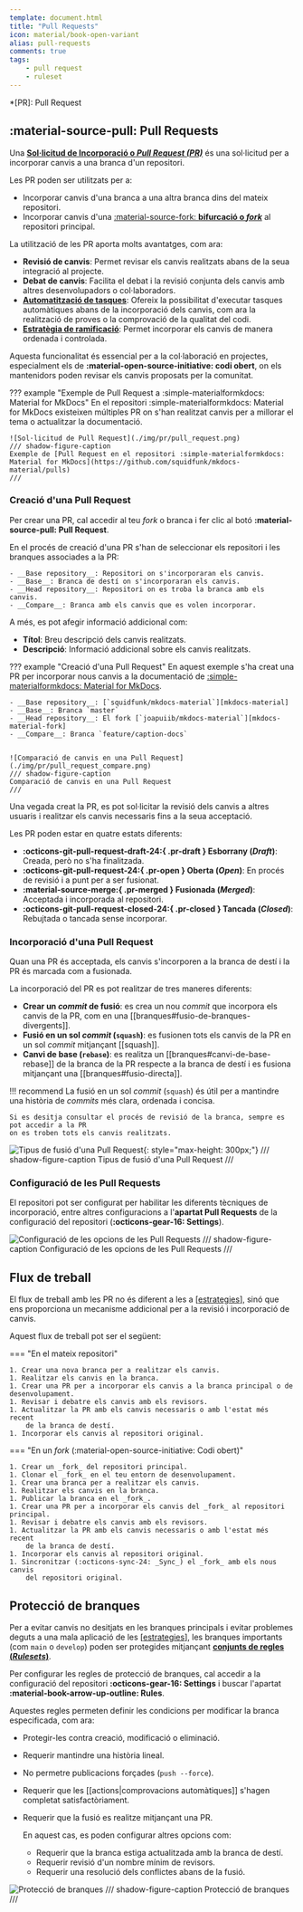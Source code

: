 ```yaml
---
template: document.html
title: "Pull Requests"
icon: material/book-open-variant
alias: pull-requests
comments: true
tags:
    - pull request
    - ruleset
---
```


*[PR]: Pull Request

## :material-source-pull: Pull Requests
Una [__Sol·licitud de Incorporació o *Pull Request (PR)*__](https://docs.github.com/es/pull-requests/collaborating-with-pull-requests)
és una sol·licitud per a incorporar canvis a una branca d'un repositori.

Les PR poden ser utilitzats per a:

- Incorporar canvis d'una branca a una altra branca dins del mateix repositori.
- Incorporar canvis d'una [:material-source-fork: __bifurcació o *fork*__][fork] al repositori principal.

[fork]: forks.md

La utilització de les PR aporta molts avantatges, com ara:

- __Revisió de canvis__: Permet revisar els canvis realitzats abans de la seua integració al projecte.
- __Debat de canvis__: Facilita el debat i la revisió conjunta dels canvis amb altres desenvolupadors o col·laboradors.
- __[Automatització de tasques][automatitzacio]__: Ofereix la possibilitat d'executar tasques automàtiques abans de la incorporació dels canvis,
    com ara la realització de proves o la comprovació de la qualitat del codi.
- __[Estratègia de ramificació][estrategies]__: Permet incorporar els canvis de manera ordenada i controlada.

[automatitzacio]: automatitzacio.md
[estrategies]: ../05_estrategies/01_estrategies_ramificacio.md

Aquesta funcionalitat és essencial per a la col·laboració en projectes,
especialment els de __:material-open-source-initiative: codi obert__,
on els mantenidors poden revisar els canvis proposats per la comunitat.

??? example "Exemple de Pull Request a :simple-materialformkdocs: Material for MkDocs"
    En el repositori :simple-materialformkdocs: Material for MkDocs
    existeixen múltiples PR on s'han realitzat canvis per a millorar el tema
    o actualitzar la documentació.

    ![Sol·licitud de Pull Request](./img/pr/pull_request.png)
    /// shadow-figure-caption
    Exemple de [Pull Request en el repositori :simple-materialformkdocs: Material for MkDocs](https://github.com/squidfunk/mkdocs-material/pulls)
    ///

### Creació d'una Pull Request
Per crear una PR, cal accedir al teu _fork_ o branca i fer clic al botó __:material-source-pull: Pull Request__.

En el procés de creació d'una PR s'han de seleccionar els repositori i les branques
associades a la PR:

    - __Base repository__: Repositori on s'incorporaran els canvis.
    - __Base__: Branca de destí on s'incorporaran els canvis.
    - __Head repository__: Repositori on es troba la branca amb els canvis.
    - __Compare__: Branca amb els canvis que es volen incorporar.

A més, es pot afegir informació addicional com:

- __Títol__: Breu descripció dels canvis realitzats.
- __Descripció__: Informació addicional sobre els canvis realitzats.


??? example "Creació d'una Pull Request"
    En aquest exemple s'ha creat una PR per incorporar nous canvis a la documentació
    de [:simple-materialformkdocs: Material for MkDocs][mkdocs-material].

    - __Base repository__: [`squidfunk/mkdocs-material`][mkdocs-material]
    - __Base__: Branca `master`
    - __Head repository__: El fork [`joapuiib/mkdocs-material`][mkdocs-material-fork]
    - __Compare__: Branca `feature/caption-docs`


    ![Comparació de canvis en una Pull Request](./img/pr/pull_request_compare.png)
    /// shadow-figure-caption
    Comparació de canvis en una Pull Request
    ///

[mkdocs-material]: https://github.com/squidfunk/mkdocs-material
[mkdocs-material-fork]: https://github.com/joapuiib/mkdocs-material

Una vegada creat la PR, es pot sol·licitar la revisió dels canvis a altres usuaris
i realitzar els canvis necessaris fins a la seua acceptació.

Les PR poden estar en quatre estats diferents:

- __:octicons-git-pull-request-draft-24:{ .pr-draft } Esborrany (*Draft*)__: Creada, però no s'ha finalitzada.
- __:octicons-git-pull-request-24:{ .pr-open } Oberta (*Open*)__: En procés de revisió i a punt per a ser fusionat.
- __:material-source-merge:{ .pr-merged } Fusionada (*Merged*)__: Acceptada i incorporada al repositori.
- __:octicons-git-pull-request-closed-24:{ .pr-closed } Tancada (*Closed*)__: Rebujtada o tancada sense incorporar.


### Incorporació d'una Pull Request
Quan una PR és acceptada, els canvis s'incorporen a la branca de destí i la PR és marcada com a fusionada.

La incorporació del PR es pot realitzar de tres maneres diferents:

- __Crear un _commit_ de fusió__: es crea un nou _commit_ que incorpora els canvis de la PR, com en una [[branques#fusio-de-branques-divergents]].
- __Fusió en un sol _commit_ (`squash`)__: es fusionen tots els canvis de la PR en un sol _commit_ mitjançant [[squash]].
- __Canvi de base (`rebase`)__: es realitza un [[branques#canvi-de-base-rebase]] de la branca de la PR respecte a la branca de destí
    i es fusiona mitjançant una [[branques#fusio-directa]].

!!! recommend
    La fusió en un sol _commit_ (`squash`) és útil per a mantindre una història de _commits_
    més clara, ordenada i concisa.

    Si es desitja consultar el procés de revisió de la branca, sempre es pot accedir a la PR
    on es troben tots els canvis realitzats.

![Tipus de fusió d'una Pull Request](./img/pr/merge-pull-request-options.webp){: style="max-height: 300px;"}
/// shadow-figure-caption
Tipus de fusió d'una Pull Request
///


### Configuració de les Pull Requests
El repositori pot ser configurat per habilitar les diferents tècniques de incorporació,
entre altres configuracions a l'__apartat Pull Requests__ de la configuració
del repositori (__:octicons-gear-16: Settings__).

![Configuració de les opcions de les Pull Requests](./img/pr/pull_request_config.png)
/// shadow-figure-caption
Configuració de les opcions de les Pull Requests
///

## Flux de treball
El flux de treball amb les PR no és diferent a les a [[estrategies]],
sinó que ens proporciona un mecanisme addicional per a la revisió i incorporació de canvis.

Aquest flux de treball pot ser el següent:

=== "En el mateix repositori"

    1. Crear una nova branca per a realitzar els canvis.
    1. Realitzar els canvis en la branca.
    1. Crear una PR per a incorporar els canvis a la branca principal o de desenvolupament.
    1. Revisar i debatre els canvis amb els revisors.
    1. Actualitzar la PR amb els canvis necessaris o amb l'estat més recent
        de la branca de destí.
    1. Incorporar els canvis al repositori original.

=== "En un _fork_ (:material-open-source-initiative: Codi obert)"

    1. Crear un _fork_ del repositori principal.
    1. Clonar el _fork_ en el teu entorn de desenvolupament.
    1. Crear una branca per a realitzar els canvis.
    1. Realitzar els canvis en la branca.
    1. Publicar la branca en el _fork_.
    1. Crear una PR per a incorporar els canvis del _fork_ al repositori principal.
    1. Revisar i debatre els canvis amb els revisors.
    1. Actualitzar la PR amb els canvis necessaris o amb l'estat més recent
        de la branca de destí.
    1. Incorporar els canvis al repositori original.
    1. Sincronitzar (:octicons-sync-24: _Sync_) el _fork_ amb els nous canvis
        del repositori original.

## Protecció de branques
Per a evitar canvis no desitjats en les branques principals
i evitar problemes deguts a una mala aplicació de les [[estrategies]],
les branques importants (com `main` o `develop`) poden ser protegides
mitjançant [__conjunts de regles (_Rulesets_)__](https://docs.github.com/es/github/administering-a-repository/defining-the-mergeability-of-pull-requests).

Per configurar les regles de protecció de branques, cal accedir a la configuració del repositori __:octicons-gear-16: Settings__
i buscar l'apartat __:material-book-arrow-up-outline: Rules__.

Aquestes regles permeten definir les condicions per modificar la branca especificada,
com ara:

- Protegir-les contra creació, modificació o eliminació.
- Requerir mantindre una història lineal.
- No permetre publicacions forçades (`push --force`).
- Requerir que les [[actions|comprovacions automàtiques]] s'hagen completat satisfactòriament.
- Requerir que la fusió es realitze mitjançant una PR.
    
    En aquest cas, es poden configurar altres opcions com:

    - Requerir que la branca estiga actualitzada amb la branca de destí.
    - Requerir revisió d'un nombre mínim de revisors.
    - Requerir una resolució dels conflictes abans de la fusió.

![Protecció de branques](./img/pr/ruleset.png)
/// shadow-figure-caption
Protecció de branques
///

